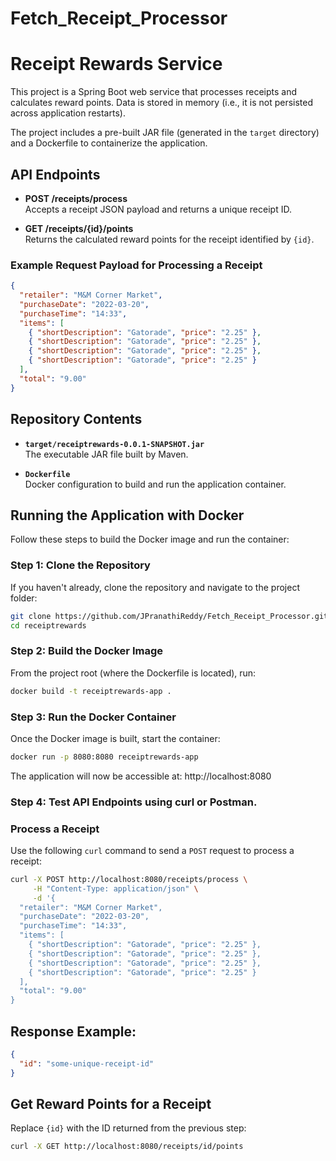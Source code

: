 # Fetch_Receipt_Processor
# Receipt Rewards Service

This project is a Spring Boot web service that processes receipts and calculates reward points. Data is stored in memory (i.e., it is not persisted across application restarts).

The project includes a pre-built JAR file (generated in the `target` directory) and a Dockerfile to containerize the application.

## API Endpoints

- **POST /receipts/process**  
  Accepts a receipt JSON payload and returns a unique receipt ID.

- **GET /receipts/{id}/points**  
  Returns the calculated reward points for the receipt identified by `{id}`.

### Example Request Payload for Processing a Receipt

```json
{
  "retailer": "M&M Corner Market",
  "purchaseDate": "2022-03-20",
  "purchaseTime": "14:33",
  "items": [
    { "shortDescription": "Gatorade", "price": "2.25" },
    { "shortDescription": "Gatorade", "price": "2.25" },
    { "shortDescription": "Gatorade", "price": "2.25" },
    { "shortDescription": "Gatorade", "price": "2.25" }
  ],
  "total": "9.00"
}
```

## Repository Contents

- **`target/receiptrewards-0.0.1-SNAPSHOT.jar`**  
  The executable JAR file built by Maven.

- **`Dockerfile`**  
  Docker configuration to build and run the application container.

## Running the Application with Docker

Follow these steps to build the Docker image and run the container:

### Step 1: Clone the Repository

If you haven't already, clone the repository and navigate to the project folder:

```bash
git clone https://github.com/JPranathiReddy/Fetch_Receipt_Processor.git
cd receiptrewards
```

### Step 2: Build the Docker Image

From the project root (where the Dockerfile is located), run:

```bash
docker build -t receiptrewards-app .
```

### Step 3: Run the Docker Container

Once the Docker image is built, start the container:

```bash
docker run -p 8080:8080 receiptrewards-app
```

The application will now be accessible at:
http://localhost:8080

### Step 4: Test API Endpoints using curl or Postman.

### Process a Receipt

Use the following `curl` command to send a `POST` request to process a receipt:

```bash
curl -X POST http://localhost:8080/receipts/process \
     -H "Content-Type: application/json" \
     -d '{
  "retailer": "M&M Corner Market",
  "purchaseDate": "2022-03-20",
  "purchaseTime": "14:33",
  "items": [
    { "shortDescription": "Gatorade", "price": "2.25" },
    { "shortDescription": "Gatorade", "price": "2.25" },
    { "shortDescription": "Gatorade", "price": "2.25" },
    { "shortDescription": "Gatorade", "price": "2.25" }
  ],
  "total": "9.00"
}
```
## Response Example:

```json
{
  "id": "some-unique-receipt-id"
}
```
## Get Reward Points for a Receipt

Replace `{id}` with the ID returned from the previous step:

```bash
curl -X GET http://localhost:8080/receipts/id/points
```
